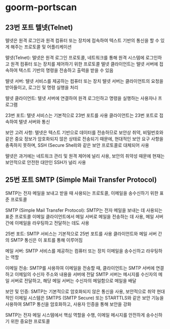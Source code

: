 # goorm-portscan

23번 포트 텔넷(Telnet)
---
텔넷은 원격 로그인과 원격 컴퓨터 또는 장치에 접속하여 텍스트 기반의 통신을 할 수 있게 해주는 프로토콜 및 어플리케이션

텔넷(Telnet): 텔넷은 원격 로그인 프로토콜, 네트워크를 통해 원격 시스템에 로그인하고 원격 컴퓨터 또는 장치를 제어하기 위한 프로토콜
텔넷 클라이언트는 텔넷 서버에 접속하여 텍스트 기반의 명령을 전송하고 출력을 받을 수 있음

텔넷 서버: 텔넷 서비스를 제공하는 컴퓨터 또는 장치
텔넷 서버는 클라이언트의 요청을 받아들이고, 로그인 및 명령 실행을 처리

텔넷 클라이언트: 텔넷 서버에 연결하여 원격 로그인하고 명령을 실행하는 사용자나 프로그램

23번 포트: 텔넷 서비스는 기본적으로 23번 포트를 사용
클라이언트는 23번 포트로 접속하여 텔넷 서버와 통신

보안 고려 사항: 텔넷은 텍스트 기반으로 데이터를 전송하므로 보안상 취약, 비밀번호와 같은 중요 정보가 암호화되지 않은 상태로 전송되기 때문에, 현대적인 보안 요구 사항을 충족하지 못하며, SSH (Secure Shell)와 같은 보안 프로토콜로 대체되어 사용

텔넷은 과거에는 네트워크 관리 및 원격 제어에 널리 사용, 보안의 취약성 때문에 현재는 보안적으로 안전한 대안인 SSH가 널리 사용

25번 포트 SMTP (Simple Mail Transfer Protocol)
---
SMTP는 전자 메일을 보내고 받을 때 사용되는 프로토콜, 이메일을 송수신하기 위한 표준 프로토콜

SMTP (Simple Mail Transfer Protocol): SMTP는 전자 메일을 보내는 데 사용되는 표준 프로토콜
이메일 클라이언트에서 메일 서버로 메일을 전송하는 데 사용, 메일 서버 간에 이메일을 라우팅하고 전달하는 데도 사용

25번 포트: SMTP 서비스는 기본적으로 25번 포트를 사용
클라이언트와 메일 서버 간의 SMTP 통신은 이 포트를 통해 이루어짐

메일 서버: SMTP 서비스를 제공하는 컴퓨터 또는 장치
이메일을 송수신하고 라우팅하는 역할

이메일 전송: SMTP를 사용하여 이메일을 전송할 때, 클라이언트는 SMTP 서버에 연결하고 이메일의 수신자 주소와 내용을 서버에 전달
SMTP 서버는 메시지를 수신자의 메일 서버로 전달하고, 해당 메일 서버는 수신자의 메일함으로 메일을 배달

보안 및 인증: SMTP는 기본적으로 암호화되지 않은 통신을 사용, 보안적으로 취약
현대적인 이메일 시스템은 SMTPS (SMTP Secure) 또는 STARTTLS와 같은 보안 기능을 사용하여 SMTP 통신을 암호화하고, 사용자 인증을 통해 보안을 강화

SMTP는 전자 메일 시스템에서 핵심 역할을 수행, 이메일 메시지를 안전하게 송수신하기 위한 중요한 프로토콜

